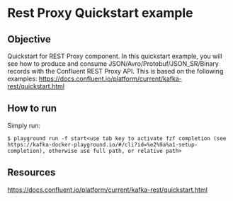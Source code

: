 # Rest Proxy Quickstart example

## Objective

Quickstart for REST Proxy component. In this quickstart example, you will see how to produce and consume JSON/Avro/Protobuf/JSON_SR/Binary records with the Confluent REST Proxy API. This is based on the following examples: https://docs.confluent.io/platform/current/kafka-rest/quickstart.html

## How to run

Simply run:

```
$ playground run -f start<use tab key to activate fzf completion (see https://kafka-docker-playground.io/#/cli?id=%e2%9a%a1-setup-completion), otherwise use full path, or relative path>
```

## Resources
https://docs.confluent.io/platform/current/kafka-rest/quickstart.html
